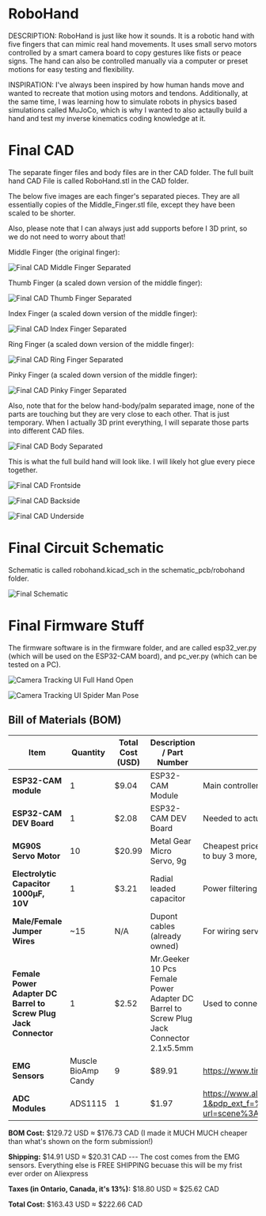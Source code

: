 # RoboHand
DESCRIPTION: RoboHand is just like how it sounds. It is a robotic hand with five fingers that can mimic real hand movements. It uses small servo motors controlled by a smart camera board to copy gestures like fists or peace signs. The hand can also be controlled manually via a computer or preset motions for easy testing and flexibility.

INSPIRATION: I've always been inspired by how human hands move and wanted to recreate that motion using motors and tendons. Additionally, at the same time, I was learning how to simulate robots in physics based simulations called MuJoCo, which is why I wanted to also actaully build a hand and test my inverse kinematics coding knowledge at it.

# Final CAD
The separate finger files and body files are in ther CAD folder. The full built hand CAD File is called RoboHand.stl in the CAD folder. 

The below five images are each finger's separated pieces. They are all essentially copies of the Middle_Finger.stl file, except they have been scaled to be shorter. 

Also, please note that I can always just add supports before I 3D print, so we do not need to worry about that!

Middle Finger (the original finger):

![Final CAD Middle Finger Separated](https://hc-cdn.hel1.your-objectstorage.com/s/v3/47549fec8bafb1626f2fa633d8798c469f0eecc3_cad_middle.png)

Thumb Finger (a scaled down version of the middle finger):

![Final CAD Thumb Finger Separated](https://hc-cdn.hel1.your-objectstorage.com/s/v3/d47e26595ff6a854219f9481595280e4a03abd23_cad_thumb.png)

Index Finger (a scaled down version of the middle finger):

![Final CAD Index Finger Separated](https://hc-cdn.hel1.your-objectstorage.com/s/v3/5cedf0068f997ff48cd3f0cf27c2add3f5ba289a_cad_index.png)

Ring Finger (a scaled down version of the middle finger):

![Final CAD Ring Finger Separated](https://hc-cdn.hel1.your-objectstorage.com/s/v3/1159341951d918dbfab7d8ad09b1596d0c0ad3dc_cad_ring.png)

Pinky Finger (a scaled down version of the middle finger):

![Final CAD Pinky Finger Separated](https://hc-cdn.hel1.your-objectstorage.com/s/v3/3ad1caff27a0c6759d0816a451dc2e8561a90a3a_cad_pinky.png)

Also, note that for the below hand-body/palm separated image, none of the parts are touching but they are very close to each other. That is just temporary. When I actually 3D print everything, I will separate those parts into different CAD files.

![Final CAD Body Separated](https://hc-cdn.hel1.your-objectstorage.com/s/v3/7041112042d07831d98d7bf883e41fcbb0f77385_cad_body.png)

This is what the full build hand will look like. I will likely hot glue every piece together. 

![Final CAD Frontside](https://hc-cdn.hel1.your-objectstorage.com/s/v3/0eb5953f91e9ba583a2f5a64e0ce6e3ec2b6b9e5_cad_jy2_pic1.png)

![Final CAD Backside](https://hc-cdn.hel1.your-objectstorage.com/s/v3/6cf5f00cecec6dab7e3f775ddf35739472e9989b_cad_jy3.png)

![Final CAD Underside](https://hc-cdn.hel1.your-objectstorage.com/s/v3/b559a07c66fa4c035cc92b1351936754b3420eb1_cad_jy2_pic3.png)

# Final Circuit Schematic
Schematic is called robohand.kicad_sch in the schematic_pcb/robohand folder.

![Final Schematic](https://hc-cdn.hel1.your-objectstorage.com/s/v3/8f2fa4fdb6b0541a5f8ab713b6f9a76516ecd418_schematic_au6.png)

# Final Firmware Stuff
The firmware software is in the firmware folder, and are called esp32_ver.py (which will be used on the ESP32-CAM board), and pc_ver.py (which can be tested on a PC).

![Camera Tracking UI Full Hand Open](https://hc-cdn.hel1.your-objectstorage.com/s/v3/33b4f0d4d17303a596ea11bbbde2154588fb1819_camera_tracking_full.png)

![Camera Tracking UI Spider Man Pose](https://hc-cdn.hel1.your-objectstorage.com/s/v3/088d54ca0e6f30fa80a4ac7c3bd3eefce8f310bd_camera_tracking_spiderman.png)

## Bill of Materials (BOM)

| Item                             | Quantity | Total Cost (USD) | Description / Part Number                      | Notes                                | Links                             |
|---------------------------------|----------|-------------------|-----------------------------------------------|-------------------------------------|-------------------------|
| **ESP32-CAM module**             | 1        | $9.04 | ESP32-CAM Module                | Main controller + camera             | https://www.aliexpress.com/item/1005006341099716.html?spm=a2g0o.productlist.main.4.10b31f44f3CRYE&algo_pvid=cf5cc23f-74d1-44a8-bcb2-311bc13f1dcc&algo_exp_id=cf5cc23f-74d1-44a8-bcb2-311bc13f1dcc-3&pdp_ext_f=%7B%22order%22%3A%22103%22%2C%22eval%22%3A%221%22%7D&pdp_npi=4%40dis%21CAD%212.83%211.63%21%21%2114.42%218.32%21%402101d9ee17540044723562302eab01%2112000036821212387%21sea%21CA%216438900822%21ABX&curPageLogUid=s9SbCAg5Mvaq&utparam-url=scene%3Asearch%7Cquery_from%3A |
| **ESP32-CAM DEV Board**             | 1        | $2.08 | ESP32-CAM DEV Board                | Needed to actualyl conenct ESP32 and program it            | https://www.aliexpress.com/item/1005006341099716.html?spm=a2g0o.productlist.main.4.10b31f44f3CRYE&algo_pvid=cf5cc23f-74d1-44a8-bcb2-311bc13f1dcc&algo_exp_id=cf5cc23f-74d1-44a8-bcb2-311bc13f1dcc-3&pdp_ext_f=%7B%22order%22%3A%22103%22%2C%22eval%22%3A%221%22%7D&pdp_npi=4%40dis%21CAD%212.83%211.63%21%21%2114.42%218.32%21%402101d9ee17540044723562302eab01%2112000036821212387%21sea%21CA%216438900822%21ABX&curPageLogUid=s9SbCAg5Mvaq&utparam-url=scene%3Asearch%7Cquery_from%3A |
| **MG90S Servo Motor**            | 10        | $20.99 | Metal Gear Micro Servo, 9g                     | Cheapest price servo motor. Need 3 for thumb, because it has that many DOF and each of those are important. We have 4 motors for the lower section's movement of the other fingers. Ideally, I wouldve wanted another 4 more motors so I could control the middle section's movement of the other fingers, but the aliexpress link only allows me to buy 3 more, so I'll need to buy another one on my own later.                      | https://www.aliexpress.com/item/1005008626768357.html?spm=a2g0o.productlist.main.2.7f2015caxNFEhm&aem_p4p_detail=202507311630421114710384897480003208335&algo_pvid=f808fc16-865d-4975-95a1-d6fab4f69bc5&algo_exp_id=f808fc16-865d-4975-95a1-d6fab4f69bc5-1&pdp_ext_f=%7B%22order%22%3A%22317%22%2C%22eval%22%3A%221%22%7D&pdp_npi=4%40dis%21CAD%215.83%211.63%21%21%214.12%211.15%21%402101c59517540046428904607ef048%2112000046009069094%21sea%21CA%216438900822%21ABX&curPageLogUid=JxTQbST0aPKs&utparam-url=scene%3Asearch%7Cquery_from%3A&search_p4p_id=202507311630421114710384897480003208335_1 |
| **Electrolytic Capacitor 1000µF, 10V** | 1        | $3.21 | Radial leaded capacitor                        | Power filtering. The link has 10 pcs but there was no other product that only sold 1 piece and this was the cheapest  | https://www.aliexpress.com/item/33010665515.html?spm=a2g0o.productlist.main.19.5696e336YqdJ1M&algo_pvid=05eaeade-4550-4688-b75d-17b6cb5b207e&algo_exp_id=05eaeade-4550-4688-b75d-17b6cb5b207e-18&pdp_ext_f=%7B%22order%22%3A%2270%22%2C%22eval%22%3A%221%22%7D&pdp_npi=4%40dis%21CAD%214.37%211.63%21%21%213.09%211.15%21%402101ef5e17540057514022423e8084%2167121829359%21sea%21CA%216438900822%21ABX&curPageLogUid=NYzuwQWBHlT4&utparam-url=scene%3Asearch%7Cquery_from%3A |
| **Male/Female Jumper Wires**     | ~15      | N/A| Dupont cables (already owned)                                 | For wiring servos, buttons, ESP32   | N/A |
| **Female Power Adapter DC Barrel to Screw Plug Jack Connector** | 1 | $2.52 | Mr.Geeker 10 Pcs Female Power Adapter DC Barrel to Screw Plug Jack Connector 2.1x5.5mm | Used to connect the power adapter to the ESP32-CAM board but manage the power and GND. The product link was the cheapest deal I could find | https://www.aliexpress.com/item/1005008987005268.html?spm=a2g0o.productlist.main.2.df155998nLKCjG&aem_p4p_detail=202508011402373093864537015840004227846&algo_pvid=96a38800-3a1a-4c03-b19f-4abbd7d5611a&algo_exp_id=96a38800-3a1a-4c03-b19f-4abbd7d5611a-1&pdp_ext_f=%7B%22order%22%3A%2229%22%2C%22eval%22%3A%221%22%7D&pdp_npi=4%40dis%21CAD%213.43%211.63%21%21%2117.48%218.31%21%402101e9ec17540821576896587efa3e%2112000047469895587%21sea%21CA%216438900822%21ABX&curPageLogUid=bBj4EJuoberQ&utparam-url=scene%3Asearch%7Cquery_from%3A&search_p4p_id=202508011402373093864537015840004227846_1 |
| **EMG Sensors** | Muscle BioAmp Candy | 9 | $89.91 | https://www.tindie.com/products/upsidedownlabs/muscle-bioamp-candy-emg-sensor/ | Muscle activity sensors. These are one of the best quality sensors suitable for research projects such as this and are also the cheapest deal I found everywhere! I need 9 because I'm doing a full hand, where each finger has around 2 DOF, except the thumb which has 3 and the pinky which I decided to let it have only 1 EMG since its muscles are highly connected with the other fingers. |
| **ADC Modules** | ADS1115 | 1 | $1.97 | https://www.aliexpress.com/item/1005007628692389.html?spm=a2g0o.productlist.main.2.6c913e84NYJmIs&aem_p4p_detail=202507311619095829272559576480003213401&algo_pvid=1275a360-73ba-4ddf-a858-0478d2ddf380&algo_exp_id=1275a360-73ba-4ddf-a858-0478d2ddf380-1&pdp_ext_f=%7B%22order%22%3A%22612%22%2C%22eval%22%3A%221%22%7D&pdp_npi=4%40dis%21CAD%2111.18%216.23%21%21%2156.85%2131.67%21%40210313e917540039492598181eaff1%2112000041563143884%21sea%21CA%216438900822%21ABX&curPageLogUid=H8gnUD0dSVdM&utparam-url=scene%3Asearch%7Cquery_from%3A&search_p4p_id=202507311619095829272559576480003213401_1 | 16-bit ADC |

**BOM Cost:** $129.72 USD ≈ $176.73 CAD            (I made it MUCH MUCH cheaper than what's shown on the form submission!)

**Shipping:** $14.91 USD ≈ $20.31 CAD     --- The cost comes from the EMG sensors. Everything else is FREE SHIPPING becuase this will be my frist ever order on Aliexpress

**Taxes (in  Ontario, Canada, it's 13%):** $18.80 USD ≈ $25.62 CAD

**Total Cost:** $163.43 USD ≈ $222.66 CAD
